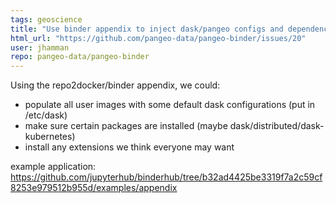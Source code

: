 ```yaml
---
tags: geoscience
title: "Use binder appendix to inject dask/pangeo configs and dependencies"
html_url: "https://github.com/pangeo-data/pangeo-binder/issues/20"
user: jhamman
repo: pangeo-data/pangeo-binder
---
```


Using the repo2docker/binder appendix, we could:

- populate all user images with some default dask configurations (put in /etc/dask)
- make sure certain packages are installed (maybe dask/distributed/dask-kubernetes)
- install any extensions we think everyone may want

example application: https://github.com/jupyterhub/binderhub/tree/b32ad4425be3319f7a2c59cf8253e979512b955d/examples/appendix